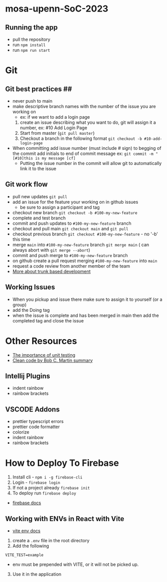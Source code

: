 # mosa-upenn-SoC-2023

## Running the app ##
- pull the repository
- run `npm install`
- run `npm run start`


# Git # 

## Git best practices ## ##
- never push to main
- make descriptive branch names with the number of the issue you are working on 
  - ex: if we want to add a login page 
  1. create an issue describing what you want to do, git will assign it a number, ex: #10 Add Login Page
  2. Start from master (`git pull master`) 
  3. Checkout a branch in the following format `git checkout -b #10-add-login-page`
- When committing add issue number (must include # sign) to begging of the commit add initials to end of commit message ex: `git commit -m "[#10]this is my message [cf]`
  - Putting the issue number in the commit will allow git to automatically link it to the issue 


## Git work flow ##
- pull new updates `git pull`
- add an issue for the feature your working on in github issues
  - be sure to assign a participant and tag
- checkout new branch `git checkout -b #100-my-new-feature`
- complete and test branch
- commit and push updates to `#100-my-new-feature` branch
- checkout and pull main `git checkout main` and `git pull`
- checkout previous branch `git checkout #100-my-new-feature` - no '-b' this time
- merge `main` into `#100-my-new-feature` branch `git merge main` ( can always abort with `git merge --abort`)
- commit and push merge to `#100-my-new-feature` branch
- on github create a pull request merging `#100-my-new-feature` into `main`
- request a code review from another member of the team
- [More about trunk based development](https://www.atlassian.com/continuous-delivery/continuous-integration/trunk-based-development)

## Working Issues ##
- When you pickup and issue there make sure to assign it to yourself (or a group)
- add the Doing tag
- when the issue is complete and has been merged in main then add the completed tag and close the issue


# Other Resources #
- [The importance of unit testing](https://pflb.us/blog/unit-testing-importance/)
- [Clean code by Bob C. Martin summary](https://blog.knoldus.com/clean-code-robert-c-martins-way/)

## Intellij Plugins ##
- indent rainbow
- rainbow brackets

## VSCODE Addons ##
- prettier typescript errors
- prettier code formatter
- colorize
- indent rainbow
- rainbow brackets


# How to Deploy To Firebase #
1. Install cli - `npm i -g firebase-cli`
2. Login - `firebase login`
3. If not a project already `firebase init`
4. To deploy run `firebase deploy`
- [firebase docs](https://firebase.google.com/docs/hosting/quickstart)


## Working with ENVs in React with Vite ##
- [vite env docs](https://vitejs.dev/guide/env-and-mode.html)
1. create a `.env` file in the root directory
2. Add the following

```
VITE_TEST=example
```
- env must be prepended with VITE, or it will not be picked up.
3. Use it in the application

```

```